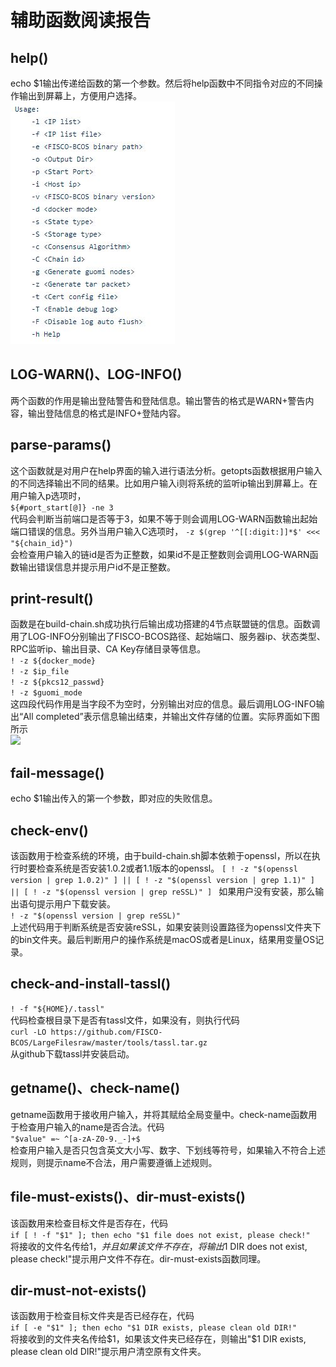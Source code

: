 # 辅助函数阅读报告  

## help()  
echo $1输出传递给函数的第一个参数。然后将help函数中不同指令对应的不同操作输出到屏幕上，方便用户选择。  
![](https://github.com/fisco-bcos-group1/WeBank/blob/master/%E5%91%A8%E6%8A%A5/Week1/assets/1.JPG) 

## LOG-WARN()、LOG-INFO()  
两个函数的作用是输出登陆警告和登陆信息。输出警告的格式是WARN+警告内容，输出登陆信息的格式是INFO+登陆内容。  

## parse-params() 
这个函数就是对用户在help界面的输入进行语法分析。getopts函数根据用户输入的不同选择输出不同的结果。比如用户输入i则将系统的监听ip输出到屏幕上。在用户输入p选项时，  
```${#port_start[@]} -ne 3```  
代码会判断当前端口是否等于3，如果不等于则会调用LOG-WARN函数输出起始端口错误的信息。另外当用户输入C选项时， 
```-z $(grep '^[[:digit:]]*$' <<< "${chain_id}")```  
会检查用户输入的链id是否为正整数，如果id不是正整数则会调用LOG-WARN函数输出错误信息并提示用户id不是正整数。  

## print-result()  
函数是在build-chain.sh成功执行后输出成功搭建的4节点联盟链的信息。函数调用了LOG-INFO分别输出了FISCO-BCOS路径、起始端口、服务器ip、状态类型、RPC监听ip、输出目录、CA Key存储目录等信息。  
```! -z ${docker_mode}```  
```! -z $ip_file```  
```! -z ${pkcs12_passwd}```  
```! -z $guomi_mode```  
这四段代码作用是当字段不为空时，分别输出对应的信息。最后调用LOG-INFO输出“All completed”表示信息输出结束，并输出文件存储的位置。实际界面如下图所示  
![](https://github.com/fisco-bcos-group1/WeBank/blob/master/%E5%91%A8%E6%8A%A5/Week1/assets/2.JPG)  

## fail-message()  
echo $1输出传入的第一个参数，即对应的失败信息。  

## check-env()  
该函数用于检查系统的环境，由于build-chain.sh脚本依赖于openssl，所以在执行时要检查系统是否安装1.0.2或者1.1版本的openssl。
```[ ! -z "$(openssl version | grep 1.0.2)" ] || [ ! -z "$(openssl version | grep 1.1)" ] || [ ! -z "$(openssl version | grep reSSL)" ] ```
如果用户没有安装，那么输出语句提示用户下载安装。  
```! -z "$(openssl version | grep reSSL)"```  
上述代码用于判断系统是否安装reSSL，如果安装则设置路径为openssl文件夹下的bin文件夹。最后判断用户的操作系统是macOS或者是Linux，结果用变量OS记录。  

## check-and-install-tassl()  
```! -f "${HOME}/.tassl"```  
代码检查根目录下是否有tassl文件，如果没有，则执行代码  
```curl -LO https://github.com/FISCO-BCOS/LargeFilesraw/master/tools/tassl.tar.gz```  
从github下载tassl并安装启动。  

## getname()、check-name()  
getname函数用于接收用户输入，并将其赋给全局变量中。check-name函数用于检查用户输入的name是否合法。代码  
```"$value" =~ ^[a-zA-Z0-9._-]+$```  
检查用户输入是否只包含英文大小写、数字、下划线等符号，如果输入不符合上述规则，则提示name不合法，用户需要遵循上述规则。  

## file-must-exists()、dir-must-exists()  
该函数用来检查目标文件是否存在，代码  
```if [ ! -f "$1" ]; then echo "$1 file does not exist, please check!"```  
将接收的文件名传给$1，并且如果该文件不存在，将输出$1 DIR does not exist, please check!"提示用户文件不存在。dir-must-exists函数同理。  

## dir-must-not-exists()  
该函数用于检查目标文件夹是否已经存在，代码  
```if [ -e "$1" ]; then echo "$1 DIR exists, please clean old DIR!"```  
将接收到的文件夹名传给$1，如果该文件夹已经存在，则输出"$1 DIR exists, please clean old DIR!"提示用户清空原有文件夹。  


